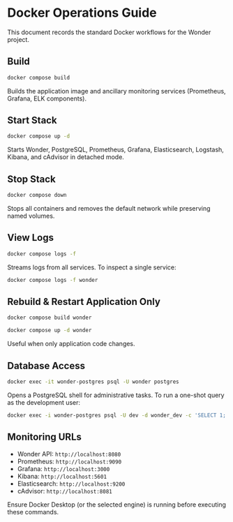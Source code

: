 # Docker Operations Guide

This document records the standard Docker workflows for the Wonder project.

## Build

```bash
docker compose build
```

Builds the application image and ancillary monitoring services (Prometheus, Grafana, ELK components).

## Start Stack

```bash
docker compose up -d
```

Starts Wonder, PostgreSQL, Prometheus, Grafana, Elasticsearch, Logstash, Kibana, and cAdvisor in detached mode.

## Stop Stack

```bash
docker compose down
```

Stops all containers and removes the default network while preserving named volumes.

## View Logs

```bash
docker compose logs -f
```

Streams logs from all services. To inspect a single service:

```bash
docker compose logs -f wonder
```

## Rebuild & Restart Application Only

```bash
docker compose build wonder
```

```bash
docker compose up -d wonder
```

Useful when only application code changes.

## Database Access

```bash
docker exec -it wonder-postgres psql -U wonder postgres
```

Opens a PostgreSQL shell for administrative tasks. To run a one-shot query as the development user:

```bash
docker exec -i wonder-postgres psql -U dev -d wonder_dev -c 'SELECT 1;'
```

## Monitoring URLs

- Wonder API: `http://localhost:8080`
- Prometheus: `http://localhost:9090`
- Grafana: `http://localhost:3000`
- Kibana: `http://localhost:5601`
- Elasticsearch: `http://localhost:9200`
- cAdvisor: `http://localhost:8081`

Ensure Docker Desktop (or the selected engine) is running before executing these commands.
